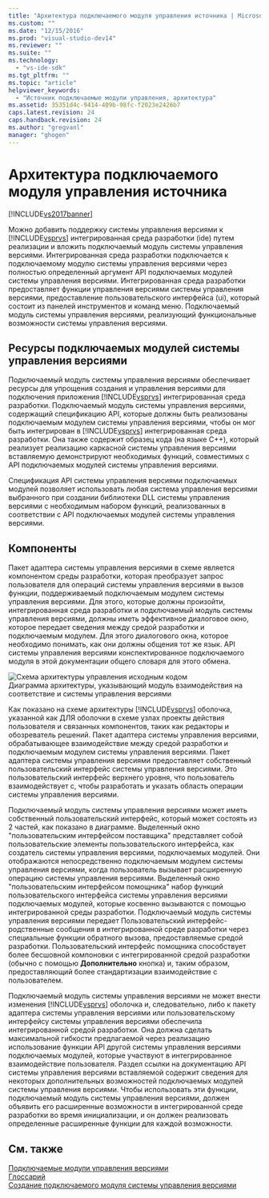 ```yaml
---
title: "Архитектура подключаемого модуля управления источника | Microsoft Docs"
ms.custom: ""
ms.date: "12/15/2016"
ms.prod: "visual-studio-dev14"
ms.reviewer: ""
ms.suite: ""
ms.technology: 
  - "vs-ide-sdk"
ms.tgt_pltfrm: ""
ms.topic: "article"
helpviewer_keywords: 
  - "Источник подключаемые модули управления, архитектура"
ms.assetid: 35351d4c-9414-409b-98fc-f2023e2426b7
caps.latest.revision: 24
caps.handback.revision: 24
ms.author: "gregvanl"
manager: "ghogen"
---
```

# Архитектура подключаемого модуля управления источника
[!INCLUDE[vs2017banner](../../code-quality/includes/vs2017banner.md)]

Можно добавить поддержку системы управления версиями к [!INCLUDE[vsprvs](../../code-quality/includes/vsprvs_md.md)] интегрированная среда разработки \(ide\) путем реализации и вложить подключаемый модуль системы управления версиями.  Интегрированная среда разработки подключается к подключаемому модулю системы управления версиями через полностью определенный аргумент API подключаемых модулей системы управления версиями.  Интегрированная среда разработки предоставляет функции управления версиями системы управления версиями, предоставление пользовательского интерфейса \(ui\), который состоит из панелей инструментов и команд меню.  Подключаемый модуль системы управления версиями, реализующий функциональные возможности системы управления версиями.  
  
## Ресурсы подключаемых модулей системы управления версиями  
 Подключаемый модуль системы управления версиями обеспечивает ресурсы для упрощения создания и управления версиями для подключения приложения [!INCLUDE[vsprvs](../../code-quality/includes/vsprvs_md.md)] интегрированная среда разработки.  Подключаемый модуль системы управления версиями, содержащий спецификацию API, которые должны быть реализованы подключаемым модулем системы управления версиями, чтобы он мог быть интегрирован в [!INCLUDE[vsprvs](../../code-quality/includes/vsprvs_md.md)] интегрированная среда разработки.  Она также содержит образец кода \(на языке C\+\+\), который реализует реализацию каркасной системы управления версиями вставляемую демонстрируют необходимых функций, совместимых с API подключаемых модулей системы управления версиями.  
  
 Спецификация API системы управления версиями подключаемых модулей позволяет использовать любая система управления версиями выбранного при создании библиотеки DLL системы управления версиями с необходимым набором функций, реализованных в соответствии с API подключаемых модулей системы управления версиями.  
  
## Компоненты  
 Пакет адаптера системы управления версиями в схеме является компонентом среды разработки, которая преобразует запрос пользователя для операций системы управления версиями в вызов функции, поддерживаемый подключаемым модулем системы управления версиями.  Для этого, которые должны произойти, интегрированная среда разработки и подключаемый модуль системы управления версиями, должны иметь эффективное диалоговое окно, которое передает сведения между средой разработки и подключаемым модулем.  Для этого диалогового окна, которое необходимо понимать, как они должны общения тот же язык.  API системы управления версиями конспектированное подключаемого модуля в этой документации общего словаря для этого обмена.  
  
 ![Схема архитектуры управления исходным кодом](../../extensibility/internals/media/vs_sccsdk_plug_in_arch.png "vs\_sccsdk\_plug\_in\_arch")  
Диаграмма архитектуры, указывающий модуль взаимодействия на соответствие и системы управления версиями  
  
 Как показано на схеме архитектуры [!INCLUDE[vsprvs](../../code-quality/includes/vsprvs_md.md)] оболочка, указанной как ДЛЯ оболочки в схеме узлах проекты действия пользователя и связанных компонентов, таких как редакторы и обозреватель решений.  Пакет адаптера системы управления версиями, обрабатывающее взаимодействие между средой разработки и подключаемым модулем системы управления версиями.  Пакет адаптера системы управления версиями предоставляет собственный пользовательский интерфейс системы управления версиями.  Это пользовательский интерфейс верхнего уровня, что пользователь взаимодействует с, чтобы разработать и указать область операции системы управления версиями.  
  
 Подключаемый модуль системы управления версиями может иметь собственный пользовательский интерфейс, который может состоять из 2 частей, как показано в диаграмме.  Выделенный окно "пользовательским интерфейсом поставщика" представляет собой пользовательские элементы пользовательского интерфейса, как создатель системы управления версиями, подключаемых модулей.  Они отображаются непосредственно подключаемым модулем системы управления версиями, когда пользователь вызывает расширенную операцию системы управления версиями.  Выделенный окно "пользовательским интерфейсом помощника" набор функций пользовательского интерфейса системы управления версиями подключаемых модулей, которые косвенно вызываются с помощью интегрированной среды разработки.  Подключаемый модуль системы управления версиями передает Пользовательский интерфейс\-родственные сообщения в интегрированной среде разработки через специальные функции обратного вызова, предоставляемые средой разработки.  Пользовательский интерфейс помощника способствует более бесшовной компоновки с интегрированной средой разработки \(обычно с помощью **Дополнительно** кнопка\) и, таким образом, предоставляющий более стандартизации взаимодействие с пользователем.  
  
 Подключаемый модуль системы управления версиями не может внести изменения [!INCLUDE[vsprvs](../../code-quality/includes/vsprvs_md.md)] оболочка и, следовательно, либо к пакету адаптера системы управления версиями или пользовательскому интерфейсу системы управления версиями обеспечила интегрированной средой разработки.  Она должна сделать максимальной гибкости предлагаемой через реализацию использование функции API другой системы управления версиями подключаемых модулей, которые участвуют в интегрированное взаимодействие пользователя.  Раздел ссылки на документацию API системы управления версиями вставляемой содержит сведения для некоторых дополнительных возможностей подключаемых модулей системы управления версиями.  Чтобы использовать эти функции, подключаемый модуль системы управления версиями, должен объявить его расширенные возможности в интегрированной среде разработки во время инициализации, и он должен реализовать определенные расширенные функции для каждой возможности.  
  
## См. также  
 [Подключаемые модули управления версиями](../../extensibility/source-control-plug-ins.md)   
 [Глоссарий](../../extensibility/source-control-plug-in-glossary.md)   
 [Создание подключаемого модуля системы управления версиями](../../extensibility/internals/creating-a-source-control-plug-in.md)